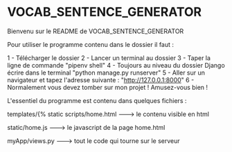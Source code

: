 # VOCAB_SENTENCE_GENERATOR


Bienvenu sur le README de VOCAB_SENTENCE_GENERATOR

Pour utiliser le programme contenu dans le dossier il faut :


1 - Télécharger le dossier
2 - Lancer un terminal au dossier
3 - Taper la ligne de commande "pipenv shell"
4 - Toujours au niveau du dossier Django écrire dans le terminal "python manage.py runserver"
5 - Aller sur un navigateur et tapez l'adresse suivante : "http://127.0.0.1:8000"
6 - Normalement vous devez tomber sur mon projet ! Amusez-vous bien !




L'essentiel du programme est contenu dans quelques fichiers :


templates/{% static scripts/home.html      ---> le contenu visible en html

static/home.js    ---> le javascript de la page home.html

myApp/views.py   ---> tout le code qui tourne sur le serveur

